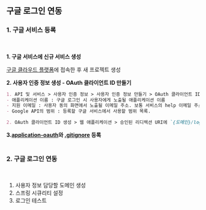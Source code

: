 ## 구글 로그인 연동

### 1. 구글 서비스 등록
<br>

**1. 구글 서비스에 신규 서비스 생성**

[구글 클라우드 플랫폼](https://console.cloud.google.com/)에 접속한 후 새 프로젝트 생성

**2. 사용자 인증 정보 생성 - OAuth 클라이언트 ID 만들기**

```markdown
1. API 및 서비스 > 사용자 인증 정보 > 사용자 인증 정보 만들기 > OAuth 클라이언트 ID 생성 > 동의 화면 구성
- 애플리케이션 이름 : 구글 로그인 시 사용자에게 노출될 애플리케이션 이름
- 지원 이메일 : 사용자 동의 화면에서 노출될 이메일 주소. 보통 서비스의 help 이메일 주소 사용.
- Google API의 범위 : 등록할 구글 서비스에서 사용할 범위 목록.

2. OAuth 클라이언트 ID 생성 > 웹 애플리케이션 > 승인된 리디렉션 URI에 `{도메인}/login/oauth2/code/google` 추가 > 생성
```

**3.[application-oauth](./application-oauth.properties)와 [.gitignore](./.gitignore) 등록**
<br>
<br>

### 2. 구글 로그인 연동
<br>

1. 사용자 정보 담당할 도메인 생성
2. 스프링 시큐리티 설정
3. 로그인 테스트
